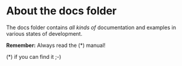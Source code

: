 # About the docs folder

The docs folder contains *all kinds of* documentation and examples in various states of development.

**Remember:** Always read the (*) manual!

(*) if you can find it ;-)